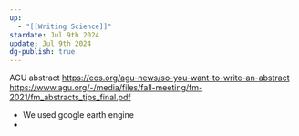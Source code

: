 ```yaml
---
up:
  - "[[Writing Science]]"
stardate: Jul 9th 2024
update: Jul 9th 2024
dg-publish: true
---
```

AGU abstract
https://eos.org/agu-news/so-you-want-to-write-an-abstract
https://www.agu.org/-/media/files/fall-meeting/fm-2021/fm_abstracts_tips_final.pdf


- We used google earth engine
- 